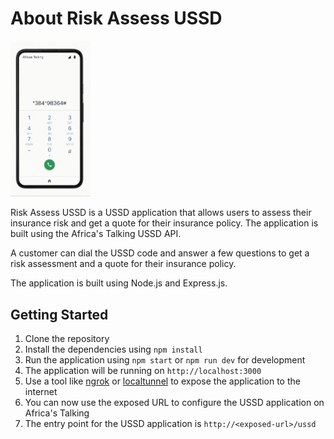 # About Risk Assess USSD

<img src="./assets/demo.gif" width="128"/>

Risk Assess USSD is a USSD application that allows users to assess their insurance risk and get a quote for their insurance policy.
The application is built using the Africa's Talking USSD API.

A customer can dial the USSD code and answer a few questions to get a risk assessment and a quote for their insurance policy.

The application is built using Node.js and Express.js.

## Getting Started

1. Clone the repository
2. Install the dependencies using `npm install`
3. Run the application using `npm start` or `npm run dev` for development
4. The application will be running on `http://localhost:3000`
5. Use a tool like [ngrok](https://ngrok.com/) or [localtunnel](https://localtunnel.github.io/www/) to expose the application to the internet
6. You can now use the exposed URL to configure the USSD application on Africa's Talking
7. The entry point for the USSD application is `http://<exposed-url>/ussd`
